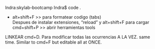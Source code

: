 Indra:skylab-bootcamp Indra$ code .
- alt+shift+F >> para formatear codigo (tabs)	
Despues de instalar extensiones, “reload” y alt+shift+F para cargar
cmd+shift+P >> abrir herramientas tools

LINKEAR cmd+D. Para modificar todas las ocurrencias A LA VEZ. same time.
Similar to cmd+F but editable all at ONCE.
